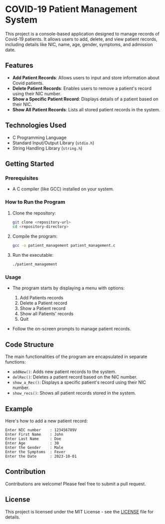 
# COVID-19 Patient Management System

This project is a console-based application designed to manage records of Covid-19 patients. It allows users to add, delete, and view patient records, including details like NIC, name, age, gender, symptoms, and admission date.

## Features

- **Add Patient Records**: Allows users to input and store information about Covid patients.
- **Delete Patient Records**: Enables users to remove a patient's record using their NIC number.
- **Show a Specific Patient Record**: Displays details of a patient based on their NIC.
- **Show All Patient Records**: Lists all stored patient records in the system.

## Technologies Used

- C Programming Language
- Standard Input/Output Library (`stdio.h`)
- String Handling Library (`string.h`)

## Getting Started

### Prerequisites

- A C compiler (like GCC) installed on your system.

### How to Run the Program

1. Clone the repository:
   ```bash
   git clone <repository-url>
   cd <repository-directory>
   ```

2. Compile the program:
   ```bash
   gcc -o patient_management patient_management.c
   ```

3. Run the executable:
   ```bash
   ./patient_management
   ```

### Usage

- The program starts by displaying a menu with options:
  1. Add Patients records
  2. Delete a Patient record
  3. Show a Patient record
  4. Show all Patients' records
  0. Quit

- Follow the on-screen prompts to manage patient records.

## Code Structure

The main functionalities of the program are encapsulated in separate functions:

- `addNew()`: Adds new patient records to the system.
- `delRec()`: Deletes a patient record based on the NIC number.
- `show_a_Rec()`: Displays a specific patient's record using their NIC number.
- `show_recs()`: Shows all patient records stored in the system.

## Example

Here's how to add a new patient record:

```
Enter NIC number    : 123456789V
Enter First Name    : John
Enter Last Name     : Doe
Enter Age           : 30
Enter the Gender    : Male
Enter the Symptoms  : Fever
Enter the Date      : 2023-10-01
```

## Contribution

Contributions are welcome! Please feel free to submit a pull request.

## License

This project is licensed under the MIT License - see the [LICENSE](LICENSE) file for details.
